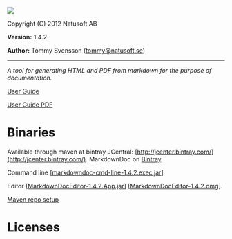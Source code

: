 ![](http://download.natusoft.se/Images/MarkdownDoc/MarkdownDoc.png)

Copyright (C) 2012 Natusoft AB

__Version:__ 1.4.2

__Author:__ Tommy Svensson (tommy@natusoft.se)

----

_A tool for generating HTML and PDF from markdown for the purpose of documentation._

[User Guide](https://github.com/tombensve/MarkdownDoc/blob/master/Docs/MarkdownDoc-User-Guide.md)

<!--
I tried to make PDF link raw directly, by using the link I get from github when I finally click on raw:

  [User Guide PDF](https://raw.githubusercontent.com/tombensve/MarkdownDoc/blob/master/Docs/MarkdownDoc-User-Guide.pdf)

This however does not work. With this URL You get an emtpy file downloaded. Github really wants to make
PDF viewing difficult!
-->

[User Guide PDF](https://github.com/tombensve/MarkdownDoc/blob/master/Docs/MarkdownDoc-User-Guide.pdf)

# Binaries

Available through maven at bintray JCentral: [http://jcenter.bintray.com/](http://jcenter.bintray.com/).
MarkdownDoc on [Bintray](https://bintray.com/tommy/maven/MarkdownDoc/).

Command line \[[markdowndoc-cmd-line-1.4.2.exec.jar](http://dl.bintray.com/tommy/maven/se/natusoft/tools/doc/markdowndoc/markdowndoc-cmd-line/1.4.2/markdowndoc-cmd-line-1.4.2.exec.jar)\]


Editor \[[MarkdownDocEditor-1.4.2.App.jar](http://dl.bintray.com/tommy/maven/se/natusoft/tools/doc/markdowndoc/MarkdownDocEditor/1.4.2/MarkdownDocEditor-1.4.2.App.jar)\] \[[MarkdownDocEditor-1.4.2.dmg](http://download.natusoft.se/MarkdownDocEditor-1.4.2.dmg)\].

[Maven repo setup](https://github.com/tombensve/CommonStuff/blob/master/docs/MavenRepository.md)

# Licenses


